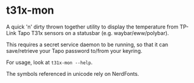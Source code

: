 # t31x-mon

A quick 'n' dirty thrown together utility to display the temperature from
TP-Link Tapo T31x sensors on a statusbar (e.g. waybar/eww/polybar).

This requires a secret service daemon to be running, so that it can
save/retrieve your Tapo password to/from your keyring.

For usage, look at `t31x-mon --help`.

The symbols referenced in unicode rely on NerdFonts.
